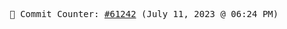 <p align="center">
    <samp>
        📮 Commit Counter: <a href="https://github.com/Javascript-void0/Javascript-void0/commits/main">#61242</a> (July 11, 2023 @ 06:24 PM)
    </samp>
</p>